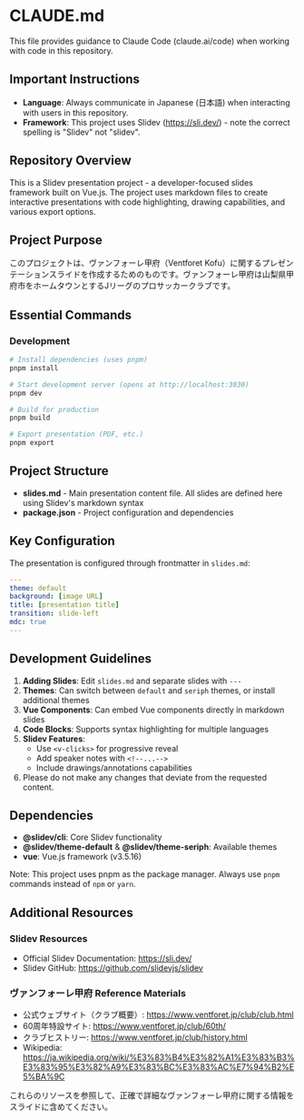# CLAUDE.md

This file provides guidance to Claude Code (claude.ai/code) when working with code in this repository.

## Important Instructions

- **Language**: Always communicate in Japanese (日本語) when interacting with users in this repository.
- **Framework**: This project uses Slidev (https://sli.dev/) - note the correct spelling is "Slidev" not "slidev".

## Repository Overview

This is a Slidev presentation project - a developer-focused slides framework built on Vue.js. The project uses markdown files to create interactive presentations with code highlighting, drawing capabilities, and various export options.

## Project Purpose

このプロジェクトは、ヴァンフォーレ甲府（Ventforet Kofu）に関するプレゼンテーションスライドを作成するためのものです。ヴァンフォーレ甲府は山梨県甲府市をホームタウンとするJリーグのプロサッカークラブです。

## Essential Commands

### Development

```bash
# Install dependencies (uses pnpm)
pnpm install

# Start development server (opens at http://localhost:3030)
pnpm dev

# Build for production
pnpm build

# Export presentation (PDF, etc.)
pnpm export
```

## Project Structure

- **slides.md** - Main presentation content file. All slides are defined here using Slidev's markdown syntax
- **package.json** - Project configuration and dependencies

## Key Configuration

The presentation is configured through frontmatter in `slides.md`:

```yaml
---
theme: default
background: [image URL]
title: [presentation title]
transition: slide-left
mdc: true
---
```

## Development Guidelines

1. **Adding Slides**: Edit `slides.md` and separate slides with `---`
2. **Themes**: Can switch between `default` and `seriph` themes, or install additional themes
3. **Vue Components**: Can embed Vue components directly in markdown slides
4. **Code Blocks**: Supports syntax highlighting for multiple languages
5. **Slidev Features**:
   - Use `<v-clicks>` for progressive reveal
   - Add speaker notes with `<!--...-->`
   - Include drawings/annotations capabilities
6. Please do not make any changes that deviate from the requested content.

## Dependencies

- **@slidev/cli**: Core Slidev functionality
- **@slidev/theme-default** & **@slidev/theme-seriph**: Available themes
- **vue**: Vue.js framework (v3.5.16)

Note: This project uses pnpm as the package manager. Always use `pnpm` commands instead of `npm` or `yarn`.

## Additional Resources

### Slidev Resources
- Official Slidev Documentation: https://sli.dev/
- Slidev GitHub: https://github.com/slidevjs/slidev

### ヴァンフォーレ甲府 Reference Materials
- 公式ウェブサイト（クラブ概要）: https://www.ventforet.jp/club/club.html
- 60周年特設サイト: https://www.ventforet.jp/club/60th/
- クラブヒストリー: https://www.ventforet.jp/club/history.html
- Wikipedia: https://ja.wikipedia.org/wiki/%E3%83%B4%E3%82%A1%E3%83%B3%E3%83%95%E3%82%A9%E3%83%BC%E3%83%AC%E7%94%B2%E5%BA%9C

これらのリソースを参照して、正確で詳細なヴァンフォーレ甲府に関する情報をスライドに含めてください。
